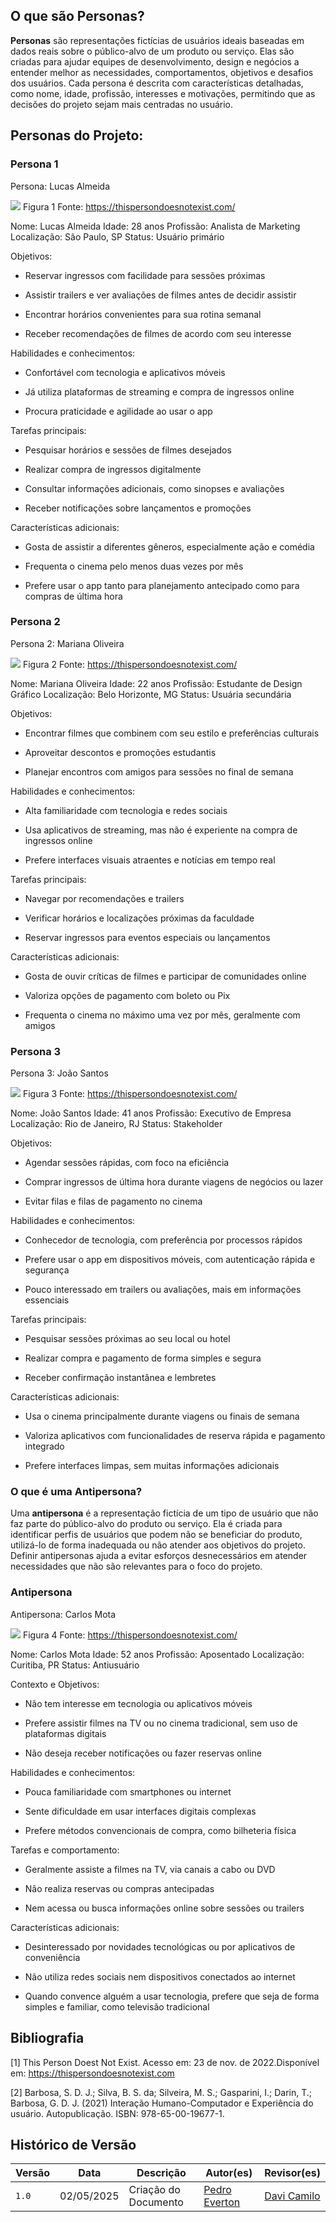 ## O que são Personas?

**Personas** são representações fictícias de usuários ideais baseadas em dados reais sobre o público-alvo de um produto ou serviço. Elas são criadas para ajudar equipes de desenvolvimento, design e negócios a entender melhor as necessidades, comportamentos, objetivos e desafios dos usuários. Cada persona é descrita com características detalhadas, como nome, idade, profissão, interesses e motivações, permitindo que as decisões do projeto sejam mais centradas no usuário.

## Personas do Projeto:

### Persona 1
Persona: Lucas Almeida

![](../assets/personas/persona1-lucas-almeida.jpeg)
Figura 1 Fonte: https://thispersondoesnotexist.com/

Nome: Lucas Almeida
Idade: 28 anos
Profissão: Analista de Marketing
Localização: São Paulo, SP
Status: Usuário primário

Objetivos:

- Reservar ingressos com facilidade para sessões próximas

- Assistir trailers e ver avaliações de filmes antes de decidir assistir

- Encontrar horários convenientes para sua rotina semanal

- Receber recomendações de filmes de acordo com seu interesse

Habilidades e conhecimentos:

- Confortável com tecnologia e aplicativos móveis

- Já utiliza plataformas de streaming e compra de ingressos online

- Procura praticidade e agilidade ao usar o app

Tarefas principais:

- Pesquisar horários e sessões de filmes desejados

- Realizar compra de ingressos digitalmente

- Consultar informações adicionais, como sinopses e avaliações

- Receber notificações sobre lançamentos e promoções

Características adicionais:

- Gosta de assistir a diferentes gêneros, especialmente ação e comédia

- Frequenta o cinema pelo menos duas vezes por mês

- Prefere usar o app tanto para planejamento antecipado como para compras de última hora

### Persona 2
Persona 2: Mariana Oliveira

![](../assets/personas/persona2-mariana-oliveira.jpeg)
Figura 2 Fonte: https://thispersondoesnotexist.com/

Nome: Mariana Oliveira
Idade: 22 anos
Profissão: Estudante de Design Gráfico
Localização: Belo Horizonte, MG
Status: Usuária secundária

Objetivos:

- Encontrar filmes que combinem com seu estilo e preferências culturais

- Aproveitar descontos e promoções estudantis

- Planejar encontros com amigos para sessões no final de semana

Habilidades e conhecimentos:

- Alta familiaridade com tecnologia e redes sociais

- Usa aplicativos de streaming, mas não é experiente na compra de ingressos online

- Prefere interfaces visuais atraentes e notícias em tempo real

Tarefas principais:

- Navegar por recomendações e trailers

- Verificar horários e localizações próximas da faculdade

- Reservar ingressos para eventos especiais ou lançamentos

Características adicionais:

- Gosta de ouvir críticas de filmes e participar de comunidades online

- Valoriza opções de pagamento com boleto ou Pix

- Frequenta o cinema no máximo uma vez por mês, geralmente com amigos

### Persona 3
Persona 3: João Santos

![](../assets/personas/persona3-joao-santos.jpeg)
Figura 3 Fonte: https://thispersondoesnotexist.com/

Nome: João Santos
Idade: 41 anos
Profissão: Executivo de Empresa
Localização: Rio de Janeiro, RJ
Status: Stakeholder

Objetivos:

- Agendar sessões rápidas, com foco na eficiência

- Comprar ingressos de última hora durante viagens de negócios ou lazer

- Evitar filas e filas de pagamento no cinema

Habilidades e conhecimentos:

- Conhecedor de tecnologia, com preferência por processos rápidos

- Prefere usar o app em dispositivos móveis, com autenticação rápida e segurança

- Pouco interessado em trailers ou avaliações, mais em informações essenciais

Tarefas principais:

- Pesquisar sessões próximas ao seu local ou hotel

- Realizar compra e pagamento de forma simples e segura

- Receber confirmação instantânea e lembretes

Características adicionais:

- Usa o cinema principalmente durante viagens ou finais de semana

- Valoriza aplicativos com funcionalidades de reserva rápida e pagamento integrado

- Prefere interfaces limpas, sem muitas informações adicionais

### O que é uma Antipersona?

Uma **antipersona** é a representação fictícia de um tipo de usuário que não faz parte do público-alvo do produto ou serviço. Ela é criada para identificar perfis de usuários que podem não se beneficiar do produto, utilizá-lo de forma inadequada ou não atender aos objetivos do projeto. Definir antipersonas ajuda a evitar esforços desnecessários em atender necessidades que não são relevantes para o foco do projeto.

### Antipersona
Antipersona: Carlos Mota

![](../assets/personas/antipersona-carlos-mota.jpeg)
Figura 4 Fonte: https://thispersondoesnotexist.com/

Nome: Carlos Mota
Idade: 52 anos
Profissão: Aposentado
Localização: Curitiba, PR
Status: Antiusuário

Contexto e Objetivos:

- Não tem interesse em tecnologia ou aplicativos móveis

- Prefere assistir filmes na TV ou no cinema tradicional, sem uso de plataformas digitais

- Não deseja receber notificações ou fazer reservas online

Habilidades e conhecimentos:

- Pouca familiaridade com smartphones ou internet

- Sente dificuldade em usar interfaces digitais complexas

- Prefere métodos convencionais de compra, como bilheteria física

Tarefas e comportamento:

- Geralmente assiste a filmes na TV, via canais a cabo ou DVD

- Não realiza reservas ou compras antecipadas

- Nem acessa ou busca informações online sobre sessões ou trailers

Características adicionais:

- Desinteressado por novidades tecnológicas ou por aplicativos de conveniência

- Não utiliza redes sociais nem dispositivos conectados ao internet

- Quando convence alguém a usar tecnologia, prefere que seja de forma simples e familiar, como televisão tradicional

## Bibliografia

[1] This Person Doest Not Exist. Acesso em: 23 de nov. de 2022.Disponível em: https://thispersondoesnotexist.com

[2] Barbosa, S. D. J.; Silva, B. S. da; Silveira, M. S.; Gasparini, I.; Darin, T.; Barbosa, G. D. J. (2021) Interação Humano-Computador e Experiência do usuário. Autopublicação. ISBN: 978-65-00-19677-1.

## Histórico de Versão

| Versão | Data          | Descrição                          | Autor(es)     |  Revisor(es)  |
| ------ | ------------- | ---------------------------------- | ------------- | ------------- |
| `1.0`  |  02/05/2025 |  Criação do Documento | [Pedro Everton](https://github.com/pedroeverton217) | [Davi Camilo](https://github.com/Davicamilo23) |